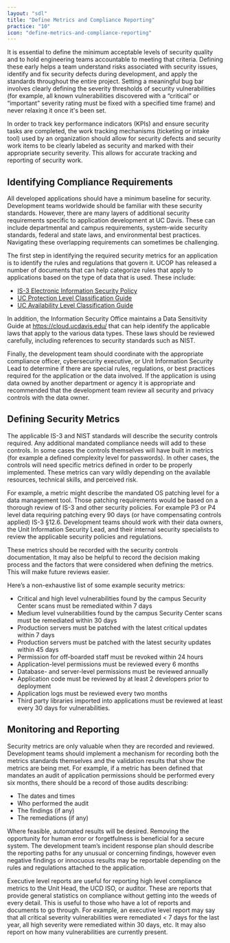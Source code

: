 ```yaml
---
layout: "sdl"
title: "Define Metrics and Compliance Reporting"
practice: "10"
icon: "define-metrics-and-compliance-reporting"
---
```

It is essential to define the minimum acceptable levels of security quality and to hold
engineering teams accountable to meeting that criteria. Defining these early helps a team
understand risks associated with security issues, identify and fix security defects during
development, and apply the standards throughout the entire project. Setting a meaningful
bug bar involves clearly defining the severity thresholds of security vulnerabilities (for
example, all known vulnerabilities discovered with a “critical” or “important” severity rating
must be fixed with a specified time frame) and never relaxing it once it's been set.

In order to track key performance indicators (KPIs) and ensure security tasks are
completed, the work tracking mechanisms (ticketing or intake tool) used by an organization
should allow for security defects and security work items to be clearly labeled as security
and marked with their appropriate security severity. This allows for accurate tracking and
reporting of security work.

## Identifying Compliance Requirements
All developed applications should have a minimum baseline for security. Development
teams worldwide should be familiar with these security standards. However, there are many
layers of additional security requirements specific to application development at UC Davis.
These can include departmental and campus requirements, system-wide security
standards, federal and state laws, and environmental best practices. Navigating these
overlapping requirements can sometimes be challenging.

The first step in identifying the required security metrics for an application is to identify the
rules and regulations that govern it. UCOP has released a number of documents that can
help categorize rules that apply to applications based on the type of data that is used.
These include:
* [IS-3 Electronic Information Security Policy](https://policy.ucop.edu/doc/7000543/BFB-IS-3)
* [UC Protection Level Classification Guide](https://security.ucop.edu/files/documents/uc-protection-level-classification-guide.pdf)
* [UC Availability Level Classification Guide](https://security.ucop.edu/files/documents/uc-availability-level-classification-guide.pdf)

In addition, the Information Security Office maintains a Data Sensitivity Guide at
<https://cloud.ucdavis.edu/> that can help identify the applicable laws that apply to the various
data types. These laws should be reviewed carefully, including references to security
standards such as NIST.

Finally, the development team should coordinate with the appropriate compliance officer,
cybersecurity executive, or Unit Information Security Lead to determine if there are special
rules, regulations, or best practices required for the application or the data involved. If the
application is using data owned by another department or agency it is appropriate and
recommended that the development team review all security and privacy controls with the
data owner.

## Defining Security Metrics
The applicable IS-3 and NIST standards will describe the security controls required. Any
additional mandated compliance needs will add to these controls. In some cases the
controls themselves will have built in metrics (for example a defined complexity level for
passwords). In other cases, the controls will need specific metrics defined in order to be
properly implemented. These metrics can vary wildly depending on the available resources,
technical skills, and perceived risk.

For example, a metric might describe the mandated OS patching level for a data
management tool. Those patching requirements would be based on a thorough review of
IS-3 and other security policies. For example P3 or P4 level data requiring patching every
90 days (or have compensating controls applied) IS-3 §12.6. Development teams should
work with their data owners, the Unit Information Security Lead, and their internal security
specialists to review the applicable security policies and regulations.

These metrics should be recorded with the security controls documentation, It may also be
helpful to record the decision making process and the factors that were considered when
defining the metrics. This will make future reviews easier.

Here’s a non-exhaustive list of some example security metrics:
* Critical and high level vulnerabilities found by the campus Security Center scans
must be remediated within 7 days
* Medium level vulnerabilities found by the campus Security Center scans must be
remediated within 30 days
* Production servers must be patched with the latest critical updates within 7 days
* Production servers must be patched with the latest security updates within 45 days
* Permission for off-boarded staff must be revoked within 24 hours
* Application-level permissions must be reviewed every 6 months
* Database- and server-level permissions must be reviewed annually
* Application code must be reviewed by at least 2 developers prior to deployment
* Application logs must be reviewed every two months
* Third party libraries imported into applications must be reviewed at least every 30
days for vulnerabilities.

## Monitoring and Reporting
Security metrics are only valuable when they are recorded and reviewed. Development
teams should implement a mechanism for recording both the metrics standards themselves
and the validation results that show the metrics are being met. For example, if a metric has
been defined that mandates an audit of application permissions should be performed every
six months, there should be a record of those audits describing:
* The dates and times
* Who performed the audit
* The findings (if any)
* The remediations (if any)

Where feasible, automated results will be desired. Removing the opportunity for human
error or forgetfulness is beneficial for a secure system. The development team’s incident
response plan should describe the reporting paths for any unusual or concerning findings,
however even negative findings or innocuous results may be reportable depending on the
rules and regulations attached to the application.

Executive level reports are useful for reporting high level compliance metrics to the Unit
Head, the UCD ISO, or auditor. These are reports that provide general statistics on
compliance without getting into the weeds of every detail. This is useful to those who have a
lot of reports and documents to go through. For example, an executive level report may say
that all critical severity vulnerabilities were remediated < 7 days for the last year, all high
severity were remediated within 30 days, etc. It may also report on how many vulnerabilities
are currently present.